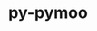 ---
title: "py-pymoo"
layout: cache
categories: [package, develop-2025-03-30]
meta: {"compilers": ["gcc@11.4.0", "intel-oneapi-compilers@2024.2.1"], "num_specs": 2, "num_specs_by_stack": {"e4s": 1, "e4s-oneapi": 1, "root": 2}, "oss": ["ubuntu22.04"], "platforms": ["linux"], "stacks": ["e4s", "e4s-oneapi", "root"], "targets": ["x86_64_v3"], "versions": ["0.6.1.3"]}
spec_details: [{"compiler": "intel-oneapi-compilers@2024.2.1", "hash": "2s7v4qk2ugxbcmx2k6pybmj2dw5x4qwq", "os": "ubuntu22.04", "platform": "linux", "size": "-", "stacks": ["e4s-oneapi", "root"], "target": "x86_64_v3", "variants": ["build_system=python_pip"], "versions": ["0.6.1.3"]}, {"compiler": "gcc@11.4.0", "hash": "ykdvhxgcaycbdbysdc2vsjv5n4sru6vx", "os": "ubuntu22.04", "platform": "linux", "size": "-", "stacks": ["e4s", "root"], "target": "x86_64_v3", "variants": ["build_system=python_pip"], "versions": ["0.6.1.3"]}]
---